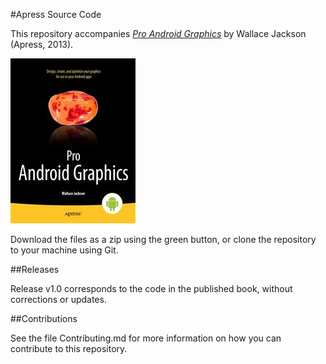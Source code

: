 #Apress Source Code

This repository accompanies [*Pro Android Graphics*](http://www.apress.com/9781430257851) by Wallace Jackson (Apress, 2013).

![Cover image](9781430257851.jpg)

Download the files as a zip using the green button, or clone the repository to your machine using Git.

##Releases

Release v1.0 corresponds to the code in the published book, without corrections or updates.

##Contributions

See the file Contributing.md for more information on how you can contribute to this repository.
